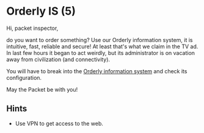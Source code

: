 # Orderly IS (5)

Hi, packet inspector,

do you want to order something? Use our Orderly information system, it is intuitive, fast, reliable and secure! At least that's what we claim in the TV ad. In last few hours it began to act weirdly, but its administrator is on vacation away from civilization (and connectivity).

You will have to break into the [Orderly information system](http://orderly.mysterious-delivery.tcc:23000/) and check its configuration.

May the Packet be with you!

## Hints

- Use VPN to get access to the web.
